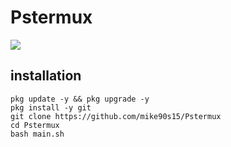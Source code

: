 # Pstermux
<div>
<img src="https://user-images.githubusercontent.com/82988362/138109726-70cffbe4-6602-4f1e-8d74-6d8d4723b253.jpg"/>
</div>

## installation
```
pkg update -y && pkg upgrade -y
pkg install -y git
git clone https://github.com/mike90s15/Pstermux
cd Pstermux
bash main.sh
```
